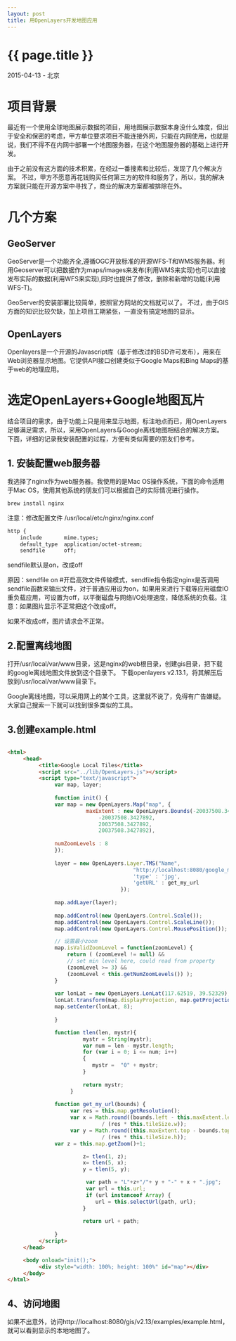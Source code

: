 ```yaml
---
layout: post
title: 用OpenLayers开发地图应用
---
```


{{ page.title }}
================

<p class="meta">2015-04-13 - 北京</p>
	
# 项目背景

最近有一个使用全球地图展示数据的项目，用地图展示数据本身没什么难度，但出于安全和保密的考虑，甲方单位要求项目不能连接外网，只能在内网使用，也就是说，我们不得不在内网中部署一个地图服务器，在这个地图服务器的基础上进行开发。

由于之前没有这方面的技术积累，在经过一番搜素和比较后，发现了几个解决方案。
不过，甲方不愿意再花钱购买任何第三方的软件和服务了，所以，我的解决方案就只能在开源方案中寻找了，商业的解决方案都被排除在外。

# 几个方案

## GeoServer

GeoServer是一个功能齐全,遵循OGC开放标准的开源WFS-T和WMS服务器。利用Geoserver可以把数据作为maps/images来发布(利用WMS来实现)也可以直接发布实际的数据(利用WFS来实现),同时也提供了修改，删除和新增的功能(利用WFS-T)。

GeoServer的安装部署比较简单，按照官方网站的文档就可以了。
不过，由于GIS方面的知识比较欠缺，加上项目工期紧张，一直没有搞定地图的显示。

## OpenLayers

Openlayers是一个开源的Javascript库（基于修改过的BSD许可发布），用来在Web浏览器显示地图。它提供API接口创建类似于Google Maps和Bing Maps的基于web的地理应用。


# 选定OpenLayers+Google地图瓦片

结合项目的需求，由于功能上只是用来显示地图，标注地点而已，用OpenLayers足够满足需求，所以，采用OpenLayers与Google离线地图相结合的解决方案。
下面，详细的记录我安装配置的过程，方便有类似需要的朋友们参考。

## 1. 安装配置web服务器

我选择了nginx作为web服务器。我使用的是Mac OS操作系统，下面的命令适用于Mac OS，使用其他系统的朋友们可以根据自己的实际情况进行操作。

```ruby
brew install nginx
```

注意：修改配置文件 /usr/local/etc/nginx/nginx.conf

```html
http {
	include       mime.types;
    default_type  application/octet-stream;
    sendfile      off;
```

sendfile默认是on，改成off

原因：sendfile on #开启高效文件传输模式，sendfile指令指定nginx是否调用sendfile函数来输出文件，对于普通应用设为on，如果用来进行下载等应用磁盘IO重负载应用，可设置为off，以平衡磁盘与网络I/O处理速度，降低系统的负载。注意：如果图片显示不正常把这个改成off。

如果不改成off，图片请求会不正常。

## 2.配置离线地图

打开/usr/local/var/www目录，这是nginx的web根目录，创建gis目录，把下载的google离线地图文件放到这个目录下。
下载openlayers v2.13.1，将其解压后放到/usr/local/var/www目录下。

Google离线地图，可以采用网上的某个工具，这里就不说了，免得有广告嫌疑。大家自己搜索一下就可以找到很多类似的工具。

## 3.创建example.html

```html

<html>
     <head>
          <title>Google Local Tiles</title>
          <script src="../lib/OpenLayers.js"></script>
          <script type="text/javascript">
               var map, layer; 
         
               function init() {
               var map = new OpenLayers.Map("map", {
                         maxExtent : new OpenLayers.Bounds(-20037508.3427892,
                             -20037508.3427892, 
							 20037508.3427892, 
							 20037508.3427892),
       
               numZoomLevels : 8
               });
         
               layer = new OpenLayers.Layer.TMS("Name",
								  		"http://localhost:8080/google_map/", {
										'type' : 'jpg',
										'getURL' : get_my_url
									});
         
               map.addLayer(layer);
         
               map.addControl(new OpenLayers.Control.Scale());
			   map.addControl(new OpenLayers.Control.ScaleLine());
               map.addControl(new OpenLayers.Control.MousePosition());

			   // 设置最小zoom
			   map.isValidZoomLevel = function(zoomLevel) {
				   return ( (zoomLevel != null) &&
				   // set min level here, could read from property
				   (zoomLevel >= 3) && 
				   (zoomLevel < this.getNumZoomLevels()) );
			   }
		   
			   var lonLat = new OpenLayers.LonLat(117.62519, 39.52329);
               lonLat.transform(map.displayProjection, map.getProjectionObject());
               map.setCenter(lonLat, 8);
            
			   }

               function tlen(len, mystr){
                        mystr = String(mystr);
                        var num = len - mystr.length;
                        for (var i = 0; i <= num; i++)
                        {
                           mystr =  "0" + mystr;
                        }
                        
						return mystr;
					}
				     
               function get_my_url(bounds) {
                    var res = this.map.getResolution();
                    var x = Math.round((bounds.left - this.maxExtent.left)
                              / (res * this.tileSize.w));
                    var y = Math.round((this.maxExtent.top - bounds.top)
                              / (res * this.tileSize.h));
               var z = this.map.getZoom()+1;

                        z= tlen(1, z);
                        x= tlen(5, x);
                        y = tlen(5, y);

						 var path = "L"+z+"/"+ y + "-" + x + ".jpg";
						 var url = this.url;
						 if (url instanceof Array) {
                         	url = this.selectUrl(path, url);
						}
						
						return url + path;
         
               }
          </script>
     </head>

     <body onload="init();">
          <div style="width: 100%; height: 100%" id="map"></div>
     </body>
</html>

```
<p>

## 4、访问地图

如果不出意外，访问http://localhost:8080/gis/v2.13/examples/example.html，就可以看到显示的本地地图了。
